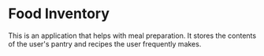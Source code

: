 # Food Inventory
This is an application that helps with meal preparation. It stores the contents of the user's pantry and recipes the user frequently makes.
